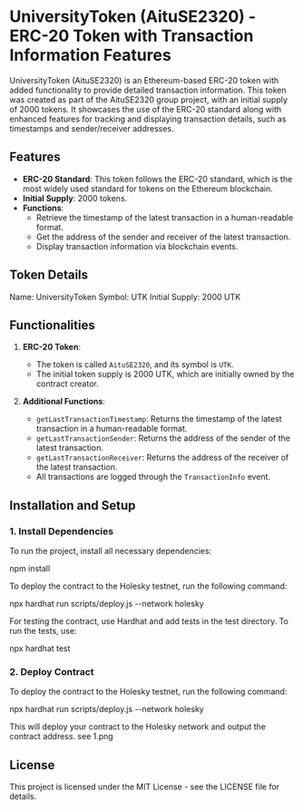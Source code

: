 # UniversityToken (AituSE2320) - ERC-20 Token with Transaction Information Features

UniversityToken (AituSE2320) is an Ethereum-based ERC-20 token with added functionality to provide detailed transaction information. This token was created as part of the AituSE2320 group project, with an initial supply of 2000 tokens. It showcases the use of the ERC-20 standard along with enhanced features for tracking and displaying transaction details, such as timestamps and sender/receiver addresses.

## Features

- **ERC-20 Standard**: This token follows the ERC-20 standard, which is the most widely used standard for tokens on the Ethereum blockchain.
- **Initial Supply**: 2000 tokens.
- **Functions**:
  - Retrieve the timestamp of the latest transaction in a human-readable format.
  - Get the address of the sender and receiver of the latest transaction.
  - Display transaction information via blockchain events.


## Token Details

Name: UniversityToken
Symbol: UTK
Initial Supply: 2000 UTK


## Functionalities

1. **ERC-20 Token**:
   - The token is called `AituSE2320`, and its symbol is `UTK`.
   - The initial token supply is 2000 UTK, which are initially owned by the contract creator.

2. **Additional Functions**:
   - `getLastTransactionTimestamp`: Returns the timestamp of the latest transaction in a human-readable format.
   - `getLastTransactionSender`: Returns the address of the sender of the latest transaction.
   - `getLastTransactionReceiver`: Returns the address of the receiver of the latest transaction.
   - All transactions are logged through the `TransactionInfo` event.

## Installation and Setup

### 1. Install Dependencies

To run the project, install all necessary dependencies:

npm install

To deploy the contract to the Holesky testnet, run the following command:

npx hardhat run scripts/deploy.js --network holesky

For testing the contract, use Hardhat and add tests in the test directory. To run the tests, use:

npx hardhat test

### 2. Deploy Contract

To deploy the contract to the Holesky testnet, run the following command:

npx hardhat run scripts/deploy.js --network holesky

This will deploy your contract to the Holesky network and output the contract address.
see 1.png 


## License

This project is licensed under the MIT License - see the LICENSE file for details.
